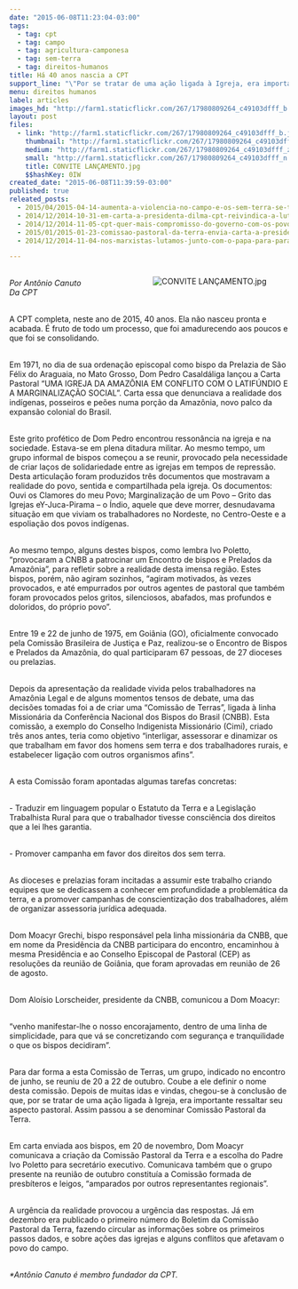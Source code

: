 ```yaml
---
date: "2015-06-08T11:23:04-03:00"
tags:
  - tag: cpt
  - tag: campo
  - tag: agricultura-camponesa
  - tag: sem-terra
  - tag: direitos-humanos
title: Há 40 anos nascia a CPT
support_line: "\"Por se tratar de uma ação ligada à Igreja, era importante ressaltar seu aspecto pastoral. Assim passou a se denominar Comissão Pastoral da Terra”, comenta Antônio Canuto."
menu: direitos humanos
label: articles
images_hd: "http://farm1.staticflickr.com/267/17980809264_c49103dfff_b.jpg"
layout: post
files:
  - link: "http://farm1.staticflickr.com/267/17980809264_c49103dfff_b.jpg"
    thumbnail: "http://farm1.staticflickr.com/267/17980809264_c49103dfff_t.jpg"
    medium: "http://farm1.staticflickr.com/267/17980809264_c49103dfff_z.jpg"
    small: "http://farm1.staticflickr.com/267/17980809264_c49103dfff_n.jpg"
    title: CONVITE LANÇAMENTO.jpg
    $$hashKey: 0IW
created_date: "2015-06-08T11:39:59-03:00"
published: true
releated_posts:
  - 2015/04/2015-04-14-aumenta-a-violencia-no-campo-e-os-sem-terra-se-transformam-em-alvo-principal.md
  - 2014/12/2014-10-31-em-carta-a-presidenta-dilma-cpt-reivindica-a-luta-dos-povos-do-campo.md
  - 2014/12/2014-11-05-cpt-quer-mais-compromisso-do-governo-com-os-povos-que-lutam-pela-terra.md
  - 2015/01/2015-01-23-comissao-pastoral-da-terra-envia-carta-a-presidente-dilma.md
  - 2014/12/2014-11-04-nos-marxistas-lutamos-junto-com-o-papa-para-parar-o-diabo.md

---
```

<figure class="image" style="float:right"><img alt="CONVITE LANÇAMENTO.jpg" src="http://farm1.staticflickr.com/267/17980809264_c49103dfff_b.jpg" />
<figcaption></figcaption>
</figure>

<p><br />
<em>Por Ant&ocirc;nio Canuto<br />
Da CPT</em></p>

<p><br />
A CPT completa, neste ano de 2015, 40 anos. Ela n&atilde;o nasceu pronta e acabada. &Eacute; fruto de todo um processo, que foi amadurecendo aos poucos e que foi se consolidando.</p>

<p><br />
Em 1971, no dia de sua ordena&ccedil;&atilde;o episcopal como bispo da Prelazia de S&atilde;o F&eacute;lix do Araguaia, no Mato Grosso, Dom Pedro Casald&aacute;liga lan&ccedil;ou a Carta Pastoral &ldquo;UMA IGREJA DA AMAZ&Ocirc;NIA EM CONFLITO COM O LATIF&Uacute;NDIO E A MARGINALIZA&Ccedil;&Atilde;O SOCIAL&rdquo;. Carta essa que denunciava a realidade dos ind&iacute;genas, posseiros e pe&otilde;es numa por&ccedil;&atilde;o da Amaz&ocirc;nia, novo palco da expans&atilde;o colonial do Brasil.</p>

<p><br />
Este grito prof&eacute;tico de Dom Pedro encontrou resson&acirc;ncia na igreja e na sociedade. Estava-se em plena ditadura militar. Ao mesmo tempo, um grupo informal de bispos come&ccedil;ou a se reunir, provocado pela necessidade de criar la&ccedil;os de solidariedade entre as igrejas em tempos de repress&atilde;o. Desta articula&ccedil;&atilde;o foram produzidos tr&ecirc;s documentos que mostravam a realidade do povo, sentida e compartilhada pela igreja. Os documentos: Ouvi os Clamores do meu Povo; Marginaliza&ccedil;&atilde;o de um Povo &ndash; Grito das Igrejas eY-Juca-Pirama &ndash; o &Iacute;ndio, aquele que deve morrer, desnudavama situa&ccedil;&atilde;o em que viviam os trabalhadores no Nordeste, no Centro-Oeste e a espolia&ccedil;&atilde;o dos povos ind&iacute;genas.</p>

<p><br />
Ao mesmo tempo, alguns destes bispos, como lembra Ivo Poletto, &ldquo;provocaram a CNBB a patrocinar um Encontro de bispos e Prelados da Amaz&ocirc;nia&rdquo;, para refletir sobre a realidade desta imensa regi&atilde;o. Estes bispos, por&eacute;m, n&atilde;o agiram sozinhos, &ldquo;agiram motivados, &agrave;s vezes provocados, e at&eacute; empurrados por outros agentes de pastoral que tamb&eacute;m foram provocados pelos gritos, silenciosos, abafados, mas profundos e doloridos, do pr&oacute;prio povo&rdquo;.</p>

<p><br />
Entre 19 e 22 de junho de 1975, em Goi&acirc;nia (GO), oficialmente convocado pela Comiss&atilde;o Brasileira de Justi&ccedil;a e Paz, realizou-se o Encontro de Bispos e Prelados da Amaz&ocirc;nia, do qual participaram 67 pessoas, de 27 dioceses ou prelazias.</p>

<p><br />
Depois da apresenta&ccedil;&atilde;o da realidade vivida pelos trabalhadores na Amaz&ocirc;nia Legal e de alguns momentos tensos de debate, uma das decis&otilde;es tomadas foi a de criar uma &ldquo;Comiss&atilde;o de Terras&rdquo;, ligada &agrave; linha Mission&aacute;ria da Confer&ecirc;ncia Nacional dos Bispos do Brasil (CNBB). Esta comiss&atilde;o, a exemplo do Conselho Indigenista Mission&aacute;rio (Cimi), criado tr&ecirc;s anos antes, teria como objetivo &ldquo;interligar, assessorar e dinamizar os que trabalham em favor dos homens sem terra e dos trabalhadores rurais, e estabelecer liga&ccedil;&atilde;o com outros organismos afins&rdquo;.</p>

<p><br />
A esta Comiss&atilde;o foram apontadas algumas tarefas concretas:</p>

<p><br />
- Traduzir em linguagem popular o Estatuto da Terra e a Legisla&ccedil;&atilde;o Trabalhista Rural para que o trabalhador tivesse consci&ecirc;ncia dos direitos que a lei lhes garantia.</p>

<p><br />
- Promover campanha em favor dos direitos dos sem terra.</p>

<p><br />
As dioceses e prelazias foram incitadas a assumir este trabalho criando equipes que se dedicassem a conhecer em profundidade a problem&aacute;tica da terra, e a promover campanhas de conscientiza&ccedil;&atilde;o dos trabalhadores, al&eacute;m de organizar assessoria jur&iacute;dica adequada.</p>

<p><br />
Dom Moacyr Grechi, bispo respons&aacute;vel pela linha mission&aacute;ria da CNBB, que em nome da Presid&ecirc;ncia da CNBB participara do encontro, encaminhou &agrave; mesma Presid&ecirc;ncia e ao Conselho Episcopal de Pastoral (CEP) as resolu&ccedil;&otilde;es da reuni&atilde;o de Goi&acirc;nia, que foram aprovadas em reuni&atilde;o de 26 de agosto.</p>

<p><br />
Dom Alo&iacute;sio Lorscheider, presidente da CNBB, comunicou a Dom Moacyr:</p>

<p><br />
&ldquo;venho manifestar-lhe o nosso encorajamento, dentro de uma linha de simplicidade, para que v&aacute; se concretizando com seguran&ccedil;a e tranquilidade o que os bispos decidiram&rdquo;.</p>

<p><br />
Para dar forma a esta Comiss&atilde;o de Terras, um grupo, indicado no encontro de junho, se reuniu de 20 a 22 de outubro. Coube a ele definir o nome desta comiss&atilde;o. Depois de muitas idas e vindas, chegou-se &agrave; conclus&atilde;o de que, por se tratar de uma a&ccedil;&atilde;o ligada &agrave; Igreja, era importante ressaltar seu aspecto pastoral. Assim passou a se denominar Comiss&atilde;o Pastoral da Terra.</p>

<p><br />
Em carta enviada aos bispos, em 20 de novembro, Dom Moacyr comunicava a cria&ccedil;&atilde;o da Comiss&atilde;o Pastoral da Terra e a escolha do Padre Ivo Poletto para secret&aacute;rio executivo. Comunicava tamb&eacute;m que o grupo presente na reuni&atilde;o de outubro constitu&iacute;a a Comiss&atilde;o formada de presb&iacute;teros e leigos, &ldquo;amparados por outros representantes regionais&rdquo;.</p>

<p><br />
A urg&ecirc;ncia da realidade provocou a urg&ecirc;ncia das respostas. J&aacute; em dezembro era publicado o primeiro n&uacute;mero do Boletim da Comiss&atilde;o Pastoral da Terra, fazendo circular as informa&ccedil;&otilde;es sobre os primeiros passos dados, e sobre a&ccedil;&otilde;es das igrejas e alguns conflitos que afetavam o povo do campo.</p>

<p><br />
<em>*Ant&ocirc;nio Canuto &eacute; membro fundador da CPT.</em></p>
